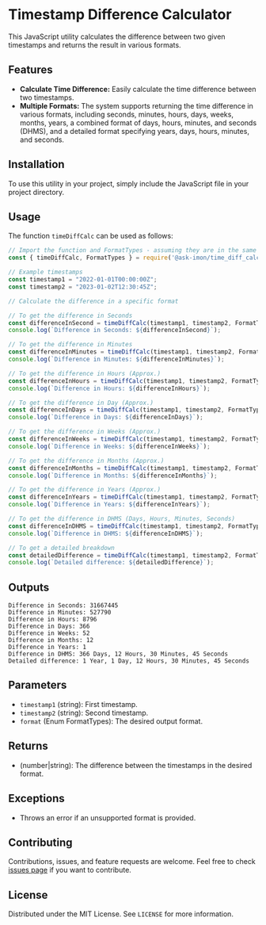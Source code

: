 
# Timestamp Difference Calculator

This JavaScript utility calculates the difference between two given timestamps and returns the result in various formats.

## Features

- **Calculate Time Difference:** Easily calculate the time difference between two timestamps.
- **Multiple Formats:** The system supports returning the time difference in various formats, including seconds, minutes, hours, days, weeks, months, years, a combined format of days, hours, minutes, and seconds (DHMS), and a detailed format specifying years, days, hours, minutes, and seconds.

## Installation

To use this utility in your project, simply include the JavaScript file in your project directory.

## Usage

The function `timeDiffCalc` can be used as follows:

```javascript
// Import the function and FormatTypes - assuming they are in the same file
const { timeDiffCalc, FormatTypes } = require('@ask-imon/time_diff_calc');

// Example timestamps
const timestamp1 = "2022-01-01T00:00:00Z";
const timestamp2 = "2023-01-02T12:30:45Z";

// Calculate the difference in a specific format

// To get the difference in Seconds
const differenceInSecond = timeDiffCalc(timestamp1, timestamp2, FormatTypes.SECOND);
console.log(`Difference in Seconds: ${differenceInSecond}`);

// To get the difference in Minutes
const differenceInMinutes = timeDiffCalc(timestamp1, timestamp2, FormatTypes.MINUTE);
console.log(`Difference in Minutes: ${differenceInMinutes}`);

// To get the difference in Hours (Approx.)
const differenceInHours = timeDiffCalc(timestamp1, timestamp2, FormatTypes.HOUR);
console.log(`Difference in Hours: ${differenceInHours}`);

// To get the difference in Day (Approx.)
const differenceInDays = timeDiffCalc(timestamp1, timestamp2, FormatTypes.DAY);
console.log(`Difference in Days: ${differenceInDays}`);

// To get the difference in Weeks (Approx.)
const differenceInWeeks = timeDiffCalc(timestamp1, timestamp2, FormatTypes.WEEK);
console.log(`Difference in Weeks: ${differenceInWeeks}`);

// To get the difference in Months (Approx.)
const differenceInMonths = timeDiffCalc(timestamp1, timestamp2, FormatTypes.MONTH);
console.log(`Difference in Months: ${differenceInMonths}`);

// To get the difference in Years (Approx.)
const differenceInYears = timeDiffCalc(timestamp1, timestamp2, FormatTypes.YEAR);
console.log(`Difference in Years: ${differenceInYears}`);

// To get the difference in DHMS (Days, Hours, Minutes, Seconds)
const differenceInDHMS = timeDiffCalc(timestamp1, timestamp2, FormatTypes.DHMS);
console.log(`Difference in DHMS: ${differenceInDHMS}`);

// To get a detailed breakdown
const detailedDifference = timeDiffCalc(timestamp1, timestamp2, FormatTypes.DETAIL);
console.log(`Detailed difference: ${detailedDifference}`);
```

## Outputs
```#
Difference in Seconds: 31667445
Difference in Minutes: 527790
Difference in Hours: 8796
Difference in Days: 366
Difference in Weeks: 52
Difference in Months: 12
Difference in Years: 1
Difference in DHMS: 366 Days, 12 Hours, 30 Minutes, 45 Seconds
Detailed difference: 1 Year, 1 Day, 12 Hours, 30 Minutes, 45 Seconds
```

## Parameters

- `timestamp1` (string): First timestamp.
- `timestamp2` (string): Second timestamp.
- `format` (Enum FormatTypes): The desired output format.

## Returns

- (number|string): The difference between the timestamps in the desired format.

## Exceptions

- Throws an error if an unsupported format is provided.

## Contributing

Contributions, issues, and feature requests are welcome. Feel free to check [issues page](link-to-issues-page) if you want to contribute.

## License

Distributed under the MIT License. See `LICENSE` for more information.
